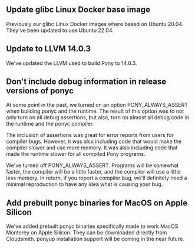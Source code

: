 ## Update glibc Linux Docker base image

Previously our glibc Linux Docker images where based on Ubuntu 20.04. They've been updated to use Ubuntu 22.04.

## Update to LLVM 14.0.3

We've updated the LLVM used to build Pony to 14.0.3.

## Don't include debug information in release versions of ponyc

At some point in the past, we turned on an option PONY_ALWAYS_ASSERT when building ponyc and the runtime. The result of this option was to not only turn on all debug assertions, but also, turn on almost all debug code in the runtime and the ponyc compiler.

The inclusion of assertions was great for error reports from users for compiler bugs. However, it was also including code that would make the compiler slower and use more memory. It was also including code that made the runtime slower for all compiled Pony programs.

We've turned off PONY_ALWAYS_ASSERT. Programs will be somewhat faster, the compiler will be a little faster, and the compiler will use a little less memory. In return, if you report a compiler bug, we'll definitely need a minimal reproduction to have any idea what is causing your bug.

## Add prebuilt ponyc binaries for MacOS on Apple Silicon

We've added prebuilt ponyc binaries specifically made to work MacOS Monterey on Apple Silicon. They can be downloaded directly from Cloudsmith. ponyup installation support will be coming in the near future.

